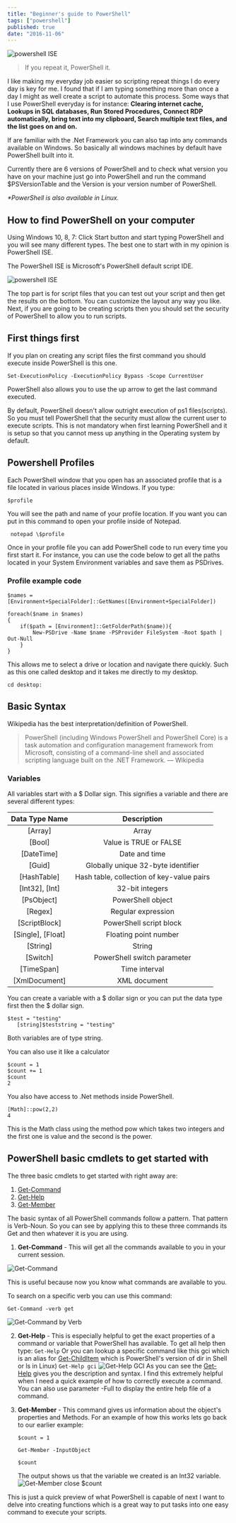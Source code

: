 ```yaml
---
title: "Beginner's guide to PowerShell"
tags: ["powershell"]
published: true
date: "2016-11-06"
---
```


![powershell ISE](../../../src/images/poshBlack.jpg)

>If you repeat it, PowerShell it.

I like making my everyday job easier so scripting repeat things I do every day is key for me. I found that if I am typing something more than once a day I might as well create a script to automate this process.
Some ways that I use PowerShell everyday is for instance:
**Clearing internet cache, Lookups in SQL databases, Run Stored Procedures, Connect RDP automatically, bring text into my clipboard, Search multiple text files, and the list goes on and on.**

If are familiar with the .Net Framework you can also tap into any commands available on Windows. So basically all windows machines by default have PowerShell built into it.

Currently there are 6 versions of PowerShell and to check what version you have on your machine just go into PowerShell and run the command \$PSVersionTable and the Version is your version number of PowerShell.

_\*PowerShell is also available in Linux._

## How to find PowerShell on your computer

Using Windows 10, 8, 7:
Click Start button and start typing PowerShell and you will see many different types. The best one to start with in my opinion is PowerShell ISE.

The PowerShell ISE is Microsoft's PowerShell default script IDE.

![powershell ISE](../../../src/images/powershellIDE.png)

The top part is for script files that you can test out your script and then get the results on the bottom. You can customize the layout any way you like.
Next, if you are going to be creating scripts then you should set the security of PowerShell to allow you to run scripts.

## First things first

If you plan on creating any script files the first command you should execute inside PowerShell is this one.

    Set-ExecutionPolicy -ExecutionPolicy Bypass -Scope CurrentUser

PowerShell also allows you to use the up arrow to get the last command executed.

By default, PowerShell doesn't allow outright execution of ps1 files(scripts). So you must tell PowerShell that the security must allow the current user to execute scripts.
This is not mandatory when first learning PowerShell and it is setup so that you cannot mess up anything in the Operating system by default.

## Powershell Profiles

Each PowerShell window that you open has an associated profile that is a file located in various places inside Windows.
If you type:

    $profile

You will see the path and name of your profile location.
If you want you can put in this command to open your profile inside of Notepad.

     notepad \$profile

Once in your profile file you can add PowerShell code to run every time you first start it. For instance, you can use the code below to get all the paths located in your System Environment variables and save them as PSDrives.

### Profile example code

    $names = [Environment+SpecialFolder]::GetNames([Environment+SpecialFolder])

    foreach($name in $names)
    {
        if($path = [Environment]::GetFolderPath($name)){
            New-PSDrive -Name $name -PSProvider FileSystem -Root $path | Out-Null
        }
    }

This allows me to select a drive or location and navigate there quickly. Such as this one called desktop and it takes me directly to my desktop.

    cd desktop:

## Basic Syntax

Wikipedia has the best interpretation/definition of PowerShell.

> PowerShell (including Windows PowerShell and PowerShell Core) is a task automation and configuration management framework from Microsoft, consisting of a command-line shell and associated scripting language built on the .NET Framework.
> &mdash; Wikipedia

### Variables

All variables start with a \$ Dollar sign. This signifies a variable and there are several different types:

|  Data Type Name   |                Description                |
| :---------------: | :---------------------------------------: |
|      [Array]      |                   Array                   |
|      [Bool]       |          Value is TRUE or FALSE           |
|    [DateTime]     |               Date and time               |
|      [Guid]       |    Globally unique 32-byte identifier     |
|    [HashTable]    | Hash table, collection of key-value pairs |
|  [Int32], [Int]   |              32-bit integers              |
|    [PsObject]     |             PowerShell object             |
|      [Regex]      |            Regular expression             |
|   [ScriptBlock]   |          PowerShell script block          |
| [Single], [Float] |           Floating point number           |
|     [String]      |                  String                   |
|     [Switch]      |        PowerShell switch parameter        |
|    [TimeSpan]     |               Time interval               |
|   [XmlDocument]   |               XML document                |

You can create a variable with a $ dollar sign or you can put the data type first then the $ dollar sign.

    $test = "testing"
       [string]$teststring = "testing"

Both variables are of type string.

You can also use it like a calculator

    $count = 1
    $count += 1
    $count
    2

You also have access to .Net methods inside PowerShell.

    [Math]::pow(2,2)
    4

This is the Math class using the method pow which takes two integers and the first one is value and the second is the power.

## PowerShell basic cmdlets to get started with

The three basic cmdlets to get started with right away are:

1. [Get-Command](http://ss64.com/ps/get-command.html)
2. [Get-Help](http://ss64.com/ps/get-help.html)
3. [Get-Member](http://ss64.com/ps/get-member.html)

The basic syntax of all PowerShell commands follow a pattern. That pattern is Verb-Noun. So you can see by applying this to these three commands its Get and then whatever it is you are using.

1. **Get-Command** - This will get all the commands available to you in your current session.

![Get-Command](../../../src/images/get_command-min.png)

This is useful because now you know what commands are available to you.

To search on a specific verb you can use this command:

    Get-Command -verb get

![Get-Command by Verb](../../../src/images/get_commandVerb-min.png)

2. **Get-Help** - This is especially helpful to get the exact properties of a command or variable that PowerShell has available.
   To get all help then type:
   `Get-Help`
   Or you can lookup a specific command like this gci which is an alias for [Get-ChildItem](http://ss64.com/ps/get-childitem.html) which is PowerShell's version of dir in Shell or ls in Linux)
   `Get-Help gci`
   ![Get-Help GCI](../../../src/images/get_helpGCI-min.png)
   As you can see the [Get-Help](http://ss64.com/ps/get-help.html) gives you the description and syntax. I find this extremely helpful when I need a quick example of how to correctly execute a command. You can also use parameter -Full to display the entire help file of a command.

3. **Get-Member** - This command gives us information about the object's properties and Methods.
   For an example of how this works lets go back to our earlier example:

   ```
   $count = 1

   Get-Member -InputObject

   $count
   ```

   The output shows us that the variable we created is an Int32 variable.
   ![Get-Member close $count](../../../src/images/get_member_count_close-min.png)

This is just a quick preview of what PowerShell is capable of next I want to delve into creating functions which is a great way to put tasks into one easy command to execute your scripts.
